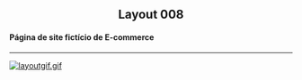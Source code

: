 <h2 align="center">Layout 008</h2>

<h4>Página de site fictício de E-commerce</h4>

___

[![layoutgif.gif](https://i.postimg.cc/tC1kw5qQ/layoutgif.gif)](https://postimg.cc/0bs7J7Kc)